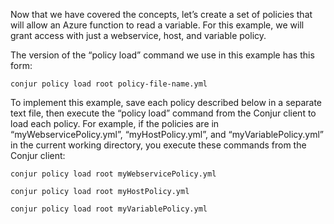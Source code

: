 Now that we have covered the concepts, let’s create a set of policies that will allow an Azure function to read a variable. For this example, we will grant access with just a webservice, host, and variable policy.

The version of the “policy load” command we use in this example has this form:

```shell
conjur policy load root policy-file-name.yml
```

To implement this example, save each policy described below in a separate text file, then execute the “policy load” command from the Conjur client to load each policy. For example, if the policies are in “myWebservicePolicy.yml”, “myHostPolicy.yml”, and “myVariablePolicy.yml” in the current working directory, you execute these commands from the Conjur client:

```shell
conjur policy load root myWebservicePolicy.yml

conjur policy load root myHostPolicy.yml

conjur policy load root myVariablePolicy.yml
```